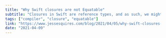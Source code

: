 ```yaml
---
title: "Why Swift closures are not Equatable"
subtitle: "Closures in Swift are reference types, and as such, we might assume that they are Equatable. However, that is not the case, and in this post, Jesse Squires digs into some old forum posts to help explain why."
tags: ["compiler", "closure", "equatable"]
link: "https://www.jessesquires.com/blog/2021/04/05/why-swift-closures-are-not-equatable"
date: "2021-04-09"
---
```

